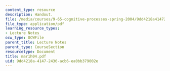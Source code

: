 ```yaml
---
content_type: resource
description: Handout.
file: /media/courses/9-65-cognitive-processes-spring-2004/9dd4218a41472436acb6ea0bb379002e_mar1h04.pdf
file_type: application/pdf
learning_resource_types:
- Lecture Notes
ocw_type: OCWFile
parent_title: Lecture Notes
parent_type: CourseSection
resourcetype: Document
title: mar1h04.pdf
uid: 9dd4218a-4147-2436-acb6-ea0bb379002e
---
```

